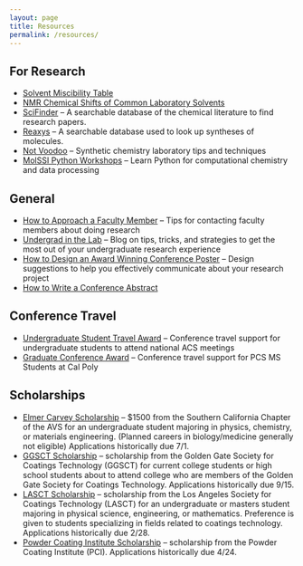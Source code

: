 ```yaml
---
layout: page
title: Resources
permalink: /resources/
---
```


## For Research
- <a href="https://lesliehamachi.github.io/assets/solvent_miscibility_chart.jpg" target="_blank" rel="noreferrer noopener">Solvent Miscibility Table</a>
- <a href="https://lesliehamachi.github.io/assets/nmr-shifts-of-common-laboratory-solvents.pdf" target="_blank" rel="noreferrer noopener">NMR Chemical Shifts of Common Laboratory Solvents</a>
- [SciFinder](http://scifinder.cas.org/scifinder/) – A searchable database of the chemical literature to find research papers.
- [Reaxys](https://www.reaxys.com/#/institution) – A searchable database used to look up syntheses of molecules.
- [Not Voodoo](http://chem.chem.rochester.edu/~nvd/index.php) – Synthetic chemistry laboratory tips and techniques
- [MolSSI Python Workshops](https://education.molssi.org/python_scripting_cms/) – Learn Python for computational chemistry and data processing
  
## General
- <a href="https://lesliehamachi.github.io/assets/owens2012_how_to_approach_a_faculty_member.pdf" target="_blank" rel="noreferrer noopener">How to Approach a Faculty Member</a> – Tips for contacting faculty members about doing research
- [Undergrad in the Lab](https://undergradinthelab.com/node) – Blog on tips, tricks, and strategies to get the most out of your undergraduate research experience
- [How to Design an Award Winning Conference Poster](https://blogs.lse.ac.uk/impactofsocialsciences/2018/05/11/how-to-design-an-award-winning-conference-poster/) – Design suggestions to help you effectively communicate about your research project
- <a href="https://lesliehamachi.github.io/assets/six_sentence_abstract.pdf" target="_blank" rel="noreferrer noopener">How to Write a Conference Abstract</a>

## Conference Travel
- [Undergraduate Student Travel Award](https://www.lospadresacs.org/meetings/) – Conference travel support for undergraduate students to attend national ACS meetings
- [Graduate Conference Award](https://grad.calpoly.edu/resources/financial-opportunities/grad-conference-award.html) – Conference travel support for PCS MS Students at Cal Poly
  
## Scholarships
- [Elmer Carvey Scholarship](https://www.sccavs.org/CarveyScholarshipApplication.pdf) – $1500 from the Southern California Chapter of the AVS for an undergraduate student majoring in physics, chemistry, or materials engineering. (Planned careers in biology/medicine generally not eligible) Applications historically due 7/1.
- [GGSCT Scholarship](https://www.ggsct.com/scholarships) – scholarship from the Golden Gate Society for Coatings Technology (GGSCT) for current college students or high school students about to attend college who are members of the Golden Gate Society for Coatings Technology. Applications historically due 9/15.
- [LASCT Scholarship](https://lasct.org/education/) – scholarship from the Los Angeles Society for Coatings Technology (LASCT) for an undergraduate or masters student majoring in physical science, engineering, or mathematics. Preference is given to students specializing in fields related to coatings technology. Applications historically due 2/28.
- [Powder Coating Institute Scholarship](https://www.powdercoating.org/page/ScholarshipApp) – scholarship from the Powder Coating Institute (PCI). Applications historically due 4/24.
